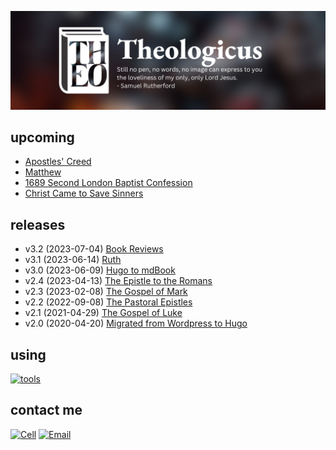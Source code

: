 <kbd>[![](src/images/github-banner-theologicus3.png)](https://theologic.us)</kbd>

## upcoming

- [Apostles' Creed](src/creed-apostles/index.md)
- [Matthew](src/matthew/index.md)
- [1689 Second London Baptist Confession](src/confession-1689/index.md)
- [Christ Came to Save Sinners](src/doctrine-christ-saves/index.md)

## releases

- v3.2 (2023-07-04) [Book Reviews](src/reviews/index.md)
- v3.1 (2023-06-14) [Ruth](src/ruth/index.md)
- v3.0 (2023-06-09) [Hugo to mdBook](https://theologic.us)
- v2.4 (2023-04-13) [The Epistle to the Romans](src/romans/index.md)
- v2.3 (2023-02-08) [The Gospel of Mark](src/mark/index.md)
- v2.2 (2022-09-08) [The Pastoral Epistles](src/pastorals/index.md)
- v2.1 (2021-04-29) [The Gospel of Luke](src/luke/index.md)
- v2.0 (2020-04-20) [Migrated from Wordpress to Hugo](https://github.com/joelouthan/theologic.us)

## using

[![tools](https://skillicons.dev/icons?i=vscode,vim,rust,md,css,html,bash,git,github,netlify,linux)]()

## contact me

[![Cell](https://img.shields.io/badge/SMS-joseph-437790?style=for-the-badge&logo=Apple)](sms:8177071486)
[![Email](https://img.shields.io/badge/Email-joseph-success?style=for-the-badge&logo=Minutemailer)](mailto:joe@theologic.us)
